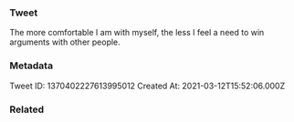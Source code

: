 ### Tweet
The more comfortable I am with myself, the less I feel a need to win arguments with other people.

### Metadata
Tweet ID: 1370402227613995012
Created At: 2021-03-12T15:52:06.000Z

### Related

